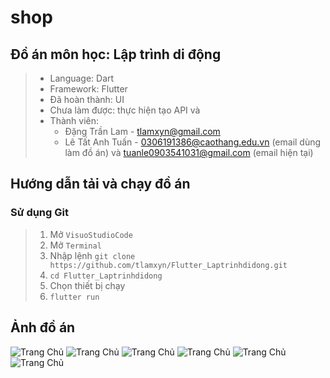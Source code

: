 # shop

## Đồ án môn học: Lập trình di động

> - Language: Dart
> - Framework: Flutter
> - Đã hoàn thành: UI
> - Chưa làm được: thực hiện tạo API và 
> - Thành viên:
>     - Đặng Trần Lam - tlamxyn@gmail.com
>     - Lê Tất Anh Tuấn - 0306191386@caothang.edu.vn (email dùng làm đồ án) và tuanle0903541031@gmail.com (email hiện tại)

## Hướng dẫn tải và chạy đồ án

### Sử dụng Git

> 1. Mở ``VisuoStudioCode``
> 2. Mở ``Terminal``
> 3. Nhập lệnh ``git clone https://github.com/tlamxyn/Flutter_Laptrinhdidong.git``
> 4. ``cd Flutter_Laptrinhdidong``
> 5. Chọn thiết bị chạy
> 6. ``flutter run``

## Ảnh đồ án

![Trang Chủ](/assets/image/TrangChu.png)
![Trang Chủ](/assets/image/DangNhap.png)
![Trang Chủ](/assets/image/ChiTietSanPham.png)
![Trang Chủ](/assets/image/ChiTietHoaDon.png)
![Trang Chủ](/assets/image/YeuCauThanhToan.png)
![Trang Chủ](/assets/image/NguoiDung.png)

